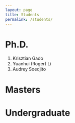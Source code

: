 ```yaml
---
layout: page
title: Students 
permalink: /students/
---
```


# Ph.D. 

1. Krisztian Gado
2. Yuanhui (Roger) Li
3. Audrey Soedjito

# Masters 

# Undergraduate
